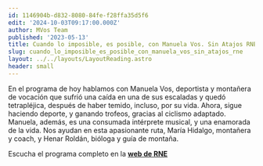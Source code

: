```yaml
---
id: 1146904b-d832-8080-84fe-f28ffa35d5f6
edit: '2024-10-03T09:17:00.000Z'
author: MVos Team
published: '2023-05-13'
title: Cuando lo imposible, es posible, con Manuela Vos. Sin Atajos RNE
slug: cuando_lo_imposible_es_posible_con_manuela_vos_sin_atajos_rne
layout: ../../layouts/LayoutReading.astro
header: small
---
```


En el programa de hoy hablamos con Manuela Vos, deportista y montañera de vocación que sufrió una caída en una de sus escaladas y quedó tetrapléjica, después de haber temido, incluso, por su vida. Ahora, sigue haciendo deporte, y ganando trofeos, gracias al ciclismo adaptado. Manuela, además, es una consumada intérprete musical, y una enamorada de la vida. Nos ayudan en esta apasionante ruta, María Hidalgo, montañera y coach, y Henar Roldán, bióloga y guía de montaña.


Escucha el programa completo en la [**web de RNE**](https://www.rtve.es/play/audios/sin-atajos/cuando-imposible-posible-manuela-vos-13-05-24/16100252/)

